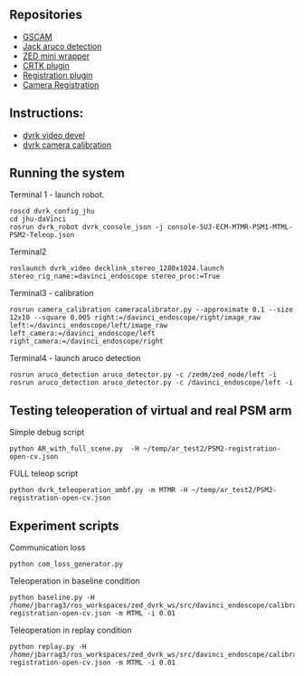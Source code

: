 
## Repositories
- [GSCAM](https://github.com/hap1961/gscam)
- [Jack aruco detection](https://github.com/JackHaoyingZhou/aruco_detection)
- [ZED mini wrapper](https://github.com/stereolabs/zed-ros-wrapper)
- [CRTK plugin](https://github.com/lcsr-ciis/ambf_crtk_plugin)
- [Registration plugin](https://github.com/LCSR-CIIS/ambf_registration_plugin)
- [Camera Registration](https://github.com/jhu-dvrk/dvrk_camera_registration)

## Instructions:
- [dvrk video devel](https://github.com/jhu-dvrk/dvrk_video/tree/devel)
- [dvrk camera calibration](https://github.com/jhu-dvrk/sawIntuitiveResearchKit/wiki/Camera-Calibration)


## Running the system
Terminal 1 - launch robot.

```
roscd dvrk_config_jhu
cd jhu-daVinci
rosrun dvrk_robot dvrk_console_json -j console-SUJ-ECM-MTMR-PSM1-MTML-PSM2-Teleop.json
```

Terminal2 
```
roslaunch dvrk_video decklink_stereo_1280x1024.launch stereo_rig_name:=davinci_endoscope stereo_proc:=True
```

Terminal3 - calibration
```
rosrun camera_calibration cameracalibrator.py --approximate 0.1 --size 12x10 --square 0.005 right:=/davinci_endoscope/right/image_raw left:=/davinci_endoscope/left/image_raw left_camera:=/davinci_endoscope/left right_camera:=/davinci_endoscope/right
```

Terminal4 - launch aruco detection
```
rosrun aruco_detection aruco_detector.py -c /zedm/zed_node/left -i
rosrun aruco_detection aruco_detector.py -c /davinci_endoscope/left -i
```


## Testing teleoperation of virtual and real PSM arm

Simple debug script
```
python AR_with_full_scene.py  -H ~/temp/ar_test2/PSM2-registration-open-cv.json
```

FULL teleop script
```
python dvrk_teleoperation_ambf.py -m MTMR -H ~/temp/ar_test2/PSM2-registration-open-cv.json
```

## Experiment scripts

Communication loss
```
python com_loss_generator.py
```

Teleoperation in baseline condition
```
python baseline.py -H /home/jbarrag3/ros_workspaces/zed_dvrk_ws/src/davinci_endoscope/calibrations/PSM2-registration-open-cv.json -m MTML -i 0.01
```

Teleoperation in replay condition
```
python replay.py -H /home/jbarrag3/ros_workspaces/zed_dvrk_ws/src/davinci_endoscope/calibrations/PSM2-registration-open-cv.json -m MTML -i 0.01
```